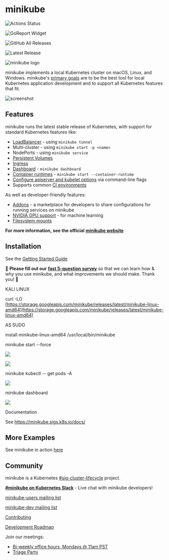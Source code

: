 # minikube

![Actions Status](https://github.com/kubernetes/minikube/workflows/build/badge.svg)

![GoReport Widget](https://goreportcard.com/badge/github.com/kubernetes/minikube)

![GitHub All Releases](https://img.shields.io/github/downloads/kubernetes/minikube/total.svg)

![Latest Release](https://img.shields.io/github/v/release/kubernetes/minikube?include_prereleases)

![minikube logo](https://github.com/kubernetes/minikube/raw/master/images/logo/logo.png)

minikube implements a local Kubernetes cluster on macOS, Linux, and Windows. minikube's [primary goals](https://minikube.sigs.k8s.io/docs/concepts/principles/) are to be the best tool for local Kubernetes application development and to support all Kubernetes features that fit.

![screenshot](https://raw.githubusercontent.com/kubernetes/minikube/master/site/static/images/screenshot.png)

## Features

minikube runs the latest stable release of Kubernetes, with support for standard Kubernetes features like:

*   [LoadBalancer](https://minikube.sigs.k8s.io/docs/handbook/accessing/#loadbalancer-access) - using `minikube tunnel`
*   Multi-cluster - using `minikube start -p <name>`
*   NodePorts - using `minikube service`
*   [Persistent Volumes](https://minikube.sigs.k8s.io/docs/handbook/persistent_volumes/)
*   [Ingress](https://kubernetes.io/docs/tasks/access-application-cluster/ingress-minikube/)
*   [Dashboard](https://minikube.sigs.k8s.io/docs/handbook/dashboard/) - `minikube dashboard`
*   [Container runtimes](https://minikube.sigs.k8s.io/docs/handbook/config/#runtime-configuration) - `minikube start --container-runtime`
*   [Configure apiserver and kubelet options](https://minikube.sigs.k8s.io/docs/handbook/config/#modifying-kubernetes-defaults) via command-line flags
*   Supports common [CI environments](https://github.com/minikube-ci/examples)

As well as developer-friendly features:

*   [Addons](https://minikube.sigs.k8s.io/docs/handbook/deploying/#addons) - a marketplace for developers to share configurations for running services on minikube
*   [NVIDIA GPU support](https://minikube.sigs.k8s.io/docs/tutorials/nvidia_gpu/) - for machine learning
*   [Filesystem mounts](https://minikube.sigs.k8s.io/docs/handbook/mount/)

**For more information, see the official** [**minikube website**](https://minikube.sigs.k8s.io)

## Installation

See the [Getting Started Guide](https://minikube.sigs.k8s.io/docs/start/)

:mega: **Please fill out our** [**fast 5-question survey**](https://forms.gle/Gg3hG5ZySw8c1C24A) so that we can learn how & why you use minikube, and what improvements we should make. Thank you! :dancers:

KALI LINUX

curl -LO [https://storage.googleapis.com/minikube/releases/latest/minikube-linux-amd64](https://storage.googleapis.com/minikube/releases/latest/minikube-linux-amd64)

AS SUDO

install minikube-linux-amd64 /usr/local/bin/minikube

minikube start --force

![](https://user-images.githubusercontent.com/9384127/228987615-a33f0730-2d7e-4019-b3fd-7dc5f8657ea2.png)

![](https://user-images.githubusercontent.com/9384127/228991171-2c86e1ce-40f5-4f22-8a5d-3a35b1df61d5.png)

minikube kubectl -- get pods -A

![](https://user-images.githubusercontent.com/9384127/229299171-f4d38fc1-0909-40c6-ad55-62d2e7ebb2f4.png)

minikube dashboard

![](https://user-images.githubusercontent.com/9384127/229636484-f85ad94f-9e96-4685-9d16-3ac887023b7f.png)

Documentation

See https://minikube.sigs.k8s.io/docs/

## More Examples

See minikube in action [here](https://minikube.sigs.k8s.io/docs/handbook/controls/)

## Community

minikube is a Kubernetes [#sig-cluster-lifecycle](https://github.com/kubernetes/community/tree/master/sig-cluster-lifecycle) project.

[**#minikube on Kubernetes Slack**](https://kubernetes.slack.com) - Live chat with minikube developers!

[minikube-users mailing list](https://groups.google.com/g/minikube-users)

[minikube-dev mailing list](https://groups.google.com/g/minikube-dev)

[Contributing](https://minikube.sigs.k8s.io/docs/contrib/)

[Development Roadmap](https://minikube.sigs.k8s.io/docs/contrib/roadmap/)

Join our meetings:

*   [Bi-weekly office hours, Mondays @ 11am PST](https://tinyurl.com/minikube-oh)
*   [Triage Party](https://minikube.sigs.k8s.io/docs/contrib/triage/)
